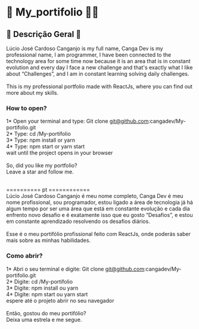 # 👋 My_portifolio 👨‍✈️

## 📄 Descrição Geral 📄
Lúcio José Cardoso Canganjo is my full name, Canga Dev is my professional name, I am
programmer, I have been connected to the technology area for some time now because it is an area that is in
constant evolution and every day I face a new challenge and that's exactly what I like about “Challenges”, and
I am in constant learning solving daily challenges. <br><br>
This is my professional portfolio made with ReactJs, where you can find out more about my
skills.<br> 
### How to open?
1* Open your terminal and type: Git clone git@github.com:cangadev/My-portifolio.git<br>
2* Type: cd /My-portifolio<br>
3* Type: npm install or yarn<br>
4* Type: npm start or yarn start<br>
wait until the project opens in your browser<br><br>
So, did you like my portfolio?<br>
Leave a star and follow me.<br><br>

========== pt ============ <br>
Lúcio José Cardoso Canganjo é meu nome completo, Canga Dev é meu nome profissional, sou
programador, estou ligado a área de tecnologia já há algum tempo por ser uma área que está em
constante evolução e cada dia enfrento novo desafio e é exatamente isso que eu gosto “Desafios”, e
estou em constante aprendizado resolvendo os desafios diários.<br><br>
Esse é o meu portifólio profissional feito com ReactJs, onde poderás saber mais sobre as minhas
habilidades.<br>
### Como abrir? 
1* Abri o seu terminal e digite: Git clone git@github.com:cangadev/My-portifolio.git<br>
2* Digite: cd /My-portifolio<br>
3* Digite: npm install ou yarn<br>
4* Digite: npm start ou yarn start <br>
espere até o projeto abrir no seu navegador<br><br>
Então, gostou do meu portifólio?<br>
Deixa uma estrela e me segue.<br>

